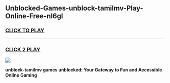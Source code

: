 
## Unblocked-Games-unblock-tamilmv-Play-Online-Free-nl6gl
<h3>
<a href="https://premium76.site?title=unblock-tamilmv&ref=26A">CLICK TO PLAY</a></h3>
<hr>

<h3>
<a href="https://premium76.site?title=unblock-tamilmv&ref=26A">CLICK 2 PLAY</a>
  
</h3>

<a href="https://premium76.site?title=unblock-tamilmv&ref=26A"><img src="https://clearcache.store/games.png"></a>


**unblock-tamilmv games unblocked: Your Gateway to Fun and Accessible Online Gaming**

